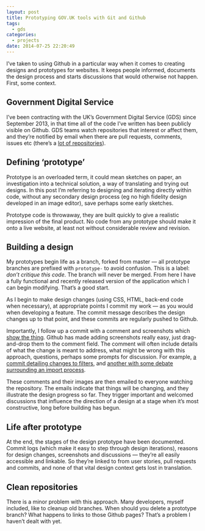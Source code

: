 ```yaml
---
layout: post
title: Prototyping GOV.UK tools with Git and Github
tags:
  - gds
categories:
  - projects
date: 2014-07-25 22:20:49
---
```


I’ve taken to using Github in a particular way when it comes to creating designs and prototypes for websites. It keeps people informed, documents the design process and starts discussions that would otherwise not happen. First, some context.

## Government Digital Service

I’ve been contracting with the UK’s Government Digital Service (GDS) since September 2013, in that time all of the code I’ve written has been publicly visible on Github. GDS teams watch repositories that interest or affect them, and they’re notified by email when there are pull requests, comments, issues etc (there’s a [lot of repositories](https://github.com/alphagov)).

## Defining ‘prototype’

Prototype is an overloaded term, it could mean sketches on paper, an investigation into a technical solution, a way of translating and trying out designs. In this post I’m referring to designing and iterating directly within code, without any secondary design process (eg no high fidelity design developed in an image editor), save perhaps some early sketches.

Prototype code is throwaway, they are built quickly to give a realistic impression of the final product. No code from any prototype should make it onto a live website, at least not without considerable review and revision.

## Building a design

My prototypes begin life as a branch, forked from master — all prototype branches are prefixed with `prototype-` to avoid confusion. This is a label: _don’t critique this code_. The branch will never be merged. From here I have a fully functional and recently released version of the application which I can begin modifying. That’s a good start.

As I begin to make design changes (using CSS, HTML, back-end code when necessary), at appropriate points I commit my work — as you would when developing a feature. The commit message describes the design changes up to that point, and these commits are regularly pushed to Github.

Importantly, I follow up a commit with a comment and screenshots which [show the thing](https://gds.blog.gov.uk/2014/06/03/principles-for-prototyping/). Github has made adding screenshots really easy, just drag-and-drop them to the comment field. The comment will often include details of what the change is meant to address, what might be wrong with this approach, questions, perhaps some prompts for discussion. For example, [a commit detailing changes to filters](https://github.com/alphagov/transition/commit/58fdbf5a87196cf0230b7206e765e116540791a2), and [another with some debate surrounding an import process](https://github.com/alphagov/transition/commit/5c186832ffafa9ac600b2b6140816cec967bc21d).

These comments and their images are then emailed to everyone watching the repository. The emails indicate that things will be changing, and they illustrate the design progress so far. They trigger important and welcomed discussions that influence the direction of a design at a stage when it’s most constructive, long before building has begun.

## Life after prototype

At the end, the stages of the design prototype have been documented. Commit logs (which make it easy to step through design iterations), reasons for design changes, screenshots and discussions — they’re all easily accessible and linkable. So they’re linked to from user stories, pull requests and commits, and none of that vital design context gets lost in translation.

## Clean repositories

There is a minor problem with this approach. Many developers, myself included, like to cleanup old branches. When should you delete a prototype branch? What happens to links to those Github pages? That’s a problem I haven’t dealt with yet.
